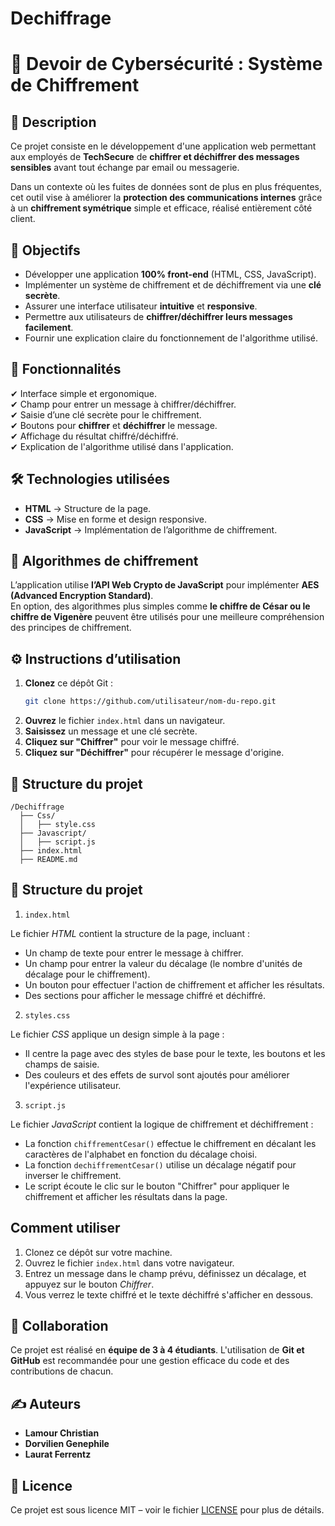 # Dechiffrage

# 🔐 Devoir de Cybersécurité : Système de Chiffrement  

## 📌 Description  
Ce projet consiste en le développement d'une application web permettant aux employés de **TechSecure** de **chiffrer et déchiffrer des messages sensibles** avant tout échange par email ou messagerie.  

Dans un contexte où les fuites de données sont de plus en plus fréquentes, cet outil vise à améliorer la **protection des communications internes** grâce à un **chiffrement symétrique** simple et efficace, réalisé entièrement côté client.  

## 🎯 Objectifs  
- Développer une application **100% front-end** (HTML, CSS, JavaScript).  
- Implémenter un système de chiffrement et de déchiffrement via une **clé secrète**.  
- Assurer une interface utilisateur **intuitive** et **responsive**.  
- Permettre aux utilisateurs de **chiffrer/déchiffrer leurs messages facilement**.  
- Fournir une explication claire du fonctionnement de l'algorithme utilisé.  

## 🚀 Fonctionnalités  
✔ Interface simple et ergonomique.  
✔ Champ pour entrer un message à chiffrer/déchiffrer.  
✔ Saisie d’une clé secrète pour le chiffrement.  
✔ Boutons pour **chiffrer** et **déchiffrer** le message.  
✔ Affichage du résultat chiffré/déchiffré.  
✔ Explication de l'algorithme utilisé dans l'application.  

## 🛠️ Technologies utilisées  
- **HTML** → Structure de la page.  
- **CSS** → Mise en forme et design responsive.  
- **JavaScript** → Implémentation de l’algorithme de chiffrement.  

## 🔑 Algorithmes de chiffrement  
L’application utilise **l’API Web Crypto de JavaScript** pour implémenter **AES (Advanced Encryption Standard)**.  
En option, des algorithmes plus simples comme **le chiffre de César ou le chiffre de Vigenère** peuvent être utilisés pour une meilleure compréhension des principes de chiffrement.  

## ⚙️ Instructions d’utilisation  
1. **Clonez** ce dépôt Git :  
   ```sh
   git clone https://github.com/utilisateur/nom-du-repo.git
   ```
2. **Ouvrez** le fichier `index.html` dans un navigateur.  
3. **Saisissez** un message et une clé secrète.  
4. **Cliquez sur "Chiffrer"** pour voir le message chiffré.  
5. **Cliquez sur "Déchiffrer"** pour récupérer le message d'origine.  

## 📂 Structure du projet  
```
/Dechiffrage
  ├── Css/
  │   ├── style.css
  ├── Javascript/
  │   ├── script.js
  ├── index.html
  ├── README.md
```
## 📂 Structure du projet  

1. `index.html`

Le fichier *HTML* contient la structure de la page, incluant :
- Un champ de texte pour entrer le message à chiffrer.
- Un champ pour entrer la valeur du décalage (le nombre d'unités de décalage pour le chiffrement).
- Un bouton pour effectuer l'action de chiffrement et afficher les résultats.
- Des sections pour afficher le message chiffré et déchiffré.

2. `styles.css`

Le fichier *CSS* applique un design simple à la page :
- Il centre la page avec des styles de base pour le texte, les boutons et les champs de saisie.
- Des couleurs et des effets de survol sont ajoutés pour améliorer l'expérience utilisateur.

3. `script.js`

Le fichier *JavaScript* contient la logique de chiffrement et déchiffrement :
- La fonction `chiffrementCesar()` effectue le chiffrement en décalant les caractères de l'alphabet en fonction du décalage choisi.
- La fonction `dechiffrementCesar()` utilise un décalage négatif pour inverser le chiffrement.
- Le script écoute le clic sur le bouton "Chiffrer" pour appliquer le chiffrement et afficher les résultats dans la page.

## Comment utiliser

1. Clonez ce dépôt sur votre machine.
2. Ouvrez le fichier `index.html` dans votre navigateur.
3. Entrez un message dans le champ prévu, définissez un décalage, et appuyez sur le bouton *Chiffrer*.
4. Vous verrez le texte chiffré et le texte déchiffré s'afficher en dessous.
## 🤝 Collaboration  
Ce projet est réalisé en **équipe de 3 à 4 étudiants**. L'utilisation de **Git et GitHub** est recommandée pour une gestion efficace du code et des contributions de chacun.  

## ✍️ Auteurs  
- **Lamour Christian**  
- **Dorvilien Genephile**  
- **Laurat Ferrentz**    

## 📜 Licence  
Ce projet est sous licence MIT – voir le fichier [LICENSE](LICENSE) pour plus de détails.  
